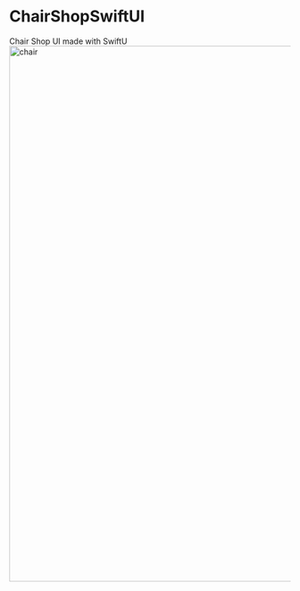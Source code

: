 # ChairShopSwiftUI

Chair Shop UI made with SwiftU
<img width="960" alt="chair" src="https://user-images.githubusercontent.com/70090469/222916609-c9d12abc-f35b-442e-b405-52816cdc0f5a.png">
